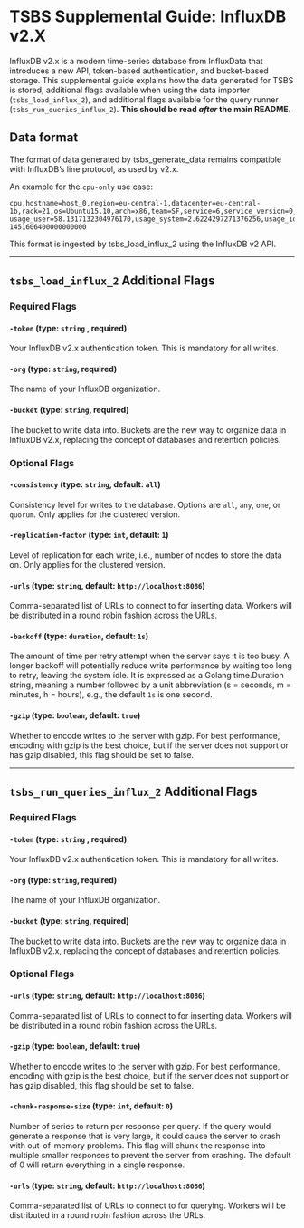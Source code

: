 # TSBS Supplemental Guide: InfluxDB v2.X

InfluxDB v2.x is a modern time-series database from InfluxData that introduces a
new API, token-based authentication, and bucket-based storage. This supplemental
guide explains how the data generated for TSBS is stored, additional flags available
when using the data importer (`tsbs_load_influx_2`), and additional flags
available for the query runner (`tsbs_run_queries_influx_2`).
**This should be read *after* the main README.**

## Data format

The format of data generated by tsbs_generate_data remains compatible with InfluxDB’s
line protocol, as used by v2.x.

An example for the `cpu-only` use case:
```text
cpu,hostname=host_0,region=eu-central-1,datacenter=eu-central-1b,rack=21,os=Ubuntu15.10,arch=x86,team=SF,service=6,service_version=0,service_environment=test usage_user=58.1317132304976170,usage_system=2.6224297271376256,usage_idle=24.9969495069947882,usage_nice=61.5854484633778867,usage_iowait=22.9481393231639395,usage_irq=63.6499207106198313,usage_softirq=6.4098777048301052,usage_steal=44.8799140503027445,usage_guest=80.5028770761136201,usage_guest_nice=38.2431182911542820 1451606400000000000
```

This format is ingested by tsbs_load_influx_2 using the InfluxDB v2 API.

---

## `tsbs_load_influx_2` Additional Flags

### Required Flags

#### `-token` (type: `string` , required)

Your InfluxDB v2.x authentication token. This is mandatory for all writes.

#### `-org` (type: `string`, required)

The name of your InfluxDB organization.

#### `-bucket` (type: `string`, required)

The bucket to write data into. Buckets are the new way to organize data in
InfluxDB v2.x, replacing the concept of databases and retention policies.

### Optional Flags

#### `-consistency` (type: `string`, default: `all`)

Consistency level for writes to the database. Options are `all`, `any`, `one`,
or `quorum`. Only applies for the clustered version.

#### `-replication-factor` (type: `int`, default: `1`)

Level of replication for each write, i.e., number of nodes to store the
data on. Only applies for the clustered version.

#### `-urls` (type: `string`, default: `http://localhost:8086`)

Comma-separated list of URLs to connect to for inserting data. Workers will be
distributed in a round robin fashion across the URLs.

#### `-backoff` (type: `duration`, default: `1s`)

The amount of time per retry attempt when the server says it is too busy. A
longer backoff will potentially reduce write performance by waiting too long to
retry, leaving the system idle. It is expressed as a Golang time.Duration
string, meaning a number followed by a unit abbreviation (s = seconds,
m = minutes, h = hours), e.g., the default `1s` is one second.

#### `-gzip` (type: `boolean`, default: `true`)

Whether to encode writes to the server with gzip. For best performance, encoding
with gzip is the best choice, but if the server does not support or has gzip
disabled, this flag should be set to false.

---

## `tsbs_run_queries_influx_2` Additional Flags

### Required Flags

#### `-token` (type: `string` , required)

Your InfluxDB v2.x authentication token. This is mandatory for all writes.

#### `-org` (type: `string`, required)

The name of your InfluxDB organization.

#### `-bucket` (type: `string`, required)

The bucket to write data into. Buckets are the new way to organize data in
InfluxDB v2.x, replacing the concept of databases and retention policies.

### Optional Flags

#### `-urls` (type: `string`, default: `http://localhost:8086`)

Comma-separated list of URLs to connect to for inserting data. Workers will be
distributed in a round robin fashion across the URLs.

#### `-gzip` (type: `boolean`, default: `true`)

Whether to encode writes to the server with gzip. For best performance, encoding
with gzip is the best choice, but if the server does not support or has gzip
disabled, this flag should be set to false.

#### `-chunk-response-size` (type: `int`, default: `0`)

Number of series to return per response per query. If the query would generate
a response that is very large, it could cause the server to crash with
out-of-memory problems. This flag will chunk the response into multiple smaller
responses to prevent the server from crashing. The default of 0 will return
everything in a single response.

#### `-urls` (type: `string`, default: `http://localhost:8086`)

Comma-separated list of URLs to connect to for querying. Workers will be
distributed in a round robin fashion across the URLs.
